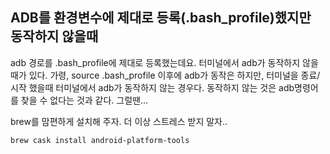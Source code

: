 ## ADB를 환경변수에 제대로 등록(.bash_profile)했지만 동작하지 않을때

adb 경로를 .bash_profile에 제대로 등록했는데요. 터미널에서 adb가 동작하지 않을 때가 있다. 가령, source .bash_profile 이후에 adb가 동작은 하지만, 터미널을 종료/시작 했을때 터미널에서 adb가 동작하지 않는 경우다. 동작하지 않는 것은 adb명령어를 찾을 수 없다는 것과 같다. 그럴땐...

brew를 맘편하게 설치해 주자. 더 이상 스트레스 받지 말자..

```
brew cask install android-platform-tools
```

